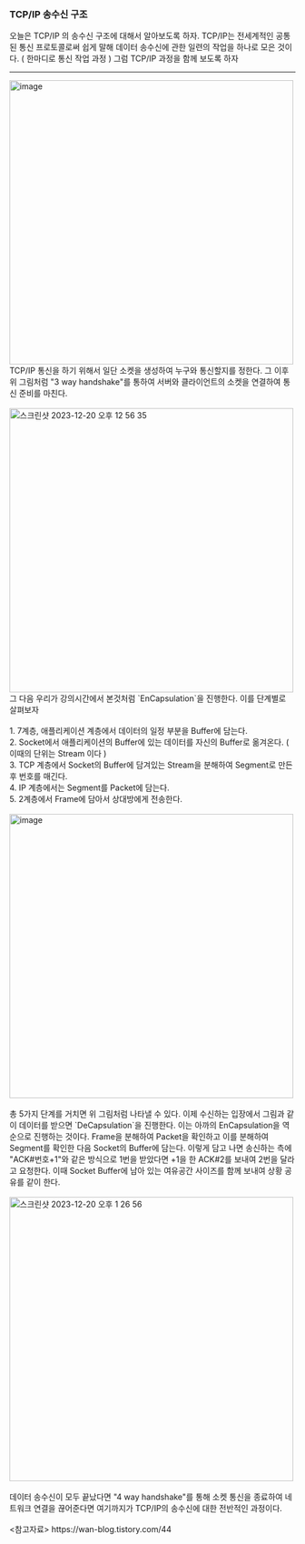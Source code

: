 ### TCP/IP 송수신 구조
오늘은 TCP/IP 의 송수신 구조에 대해서 알아보도록 하자. TCP/IP는 전세계적인 공통된 통신 프로토콜로써 쉽게 말해 데이터 송수신에 관한 일련의 작업을 하나로 모은 것이다. ( 한마디로 통신 작업 과정 )
그럼 TCP/IP 과정을 함께 보도록 하자<br/>
***
<img width="500" alt="image" src="https://github.com/mo2-Study-Group/StudyGroup/assets/107467750/04aa4615-9634-4af9-a5e8-6c0bd5acdcea">
<br/>
TCP/IP 통신을 하기 위해서 일단 소켓을 생성하여 누구와 통신할지를 정한다. 그 이후 위 그림처럼 "3 way handshake"를 통하여 서버와 클라이언트의 소켓을 연결하여 통신 준비를 마친다.<br/>
<br/>
<img width="500" alt="스크린샷 2023-12-20 오후 12 56 35" src="https://github.com/mo2-Study-Group/StudyGroup/assets/107467750/38f1babc-0d5b-4194-9c6b-d1e2eef13f5d">
<br/>
그 다음 우리가 강의시간에서 본것처럼 `EnCapsulation`을 진행한다. 이를 단계별로 살펴보자<br/>
<br/>
1. 7계층, 애플리케이션 계층에서 데이터의 일정 부분을 Buffer에 담는다.<br/>
2. Socket에서 애플리케이션의 Buffer에 있는 데이터를 자신의 Buffer로 옮겨온다. ( 이때의 단위는 Stream 이다 )<br/>
3. TCP 계층에서 Socket의 Buffer에 담겨있는 Stream을 분해하여 Segment로 만든 후 번호를 매긴다.<br/>
4. IP 계층에서는 Segment를 Packet에 담는다.<br/>
5. 2계층에서 Frame에 담아서 상대방에게 전송한다.<br/>
<br/>
<img width="500" alt="image" src="https://github.com/mo2-Study-Group/StudyGroup/assets/107467750/1f78f579-9a32-4169-9a28-2967c8323bd9"><br/>
<br/>
총 5가지 단계를 거치면 위 그림처럼 나타낼 수 있다. 이제 수신하는 입장에서 그림과 같이 데이터를 받으면 `DeCapsulation`을 진행한다. 이는 아까의 EnCapsulation을 역순으로 진행하는 것이다.
Frame을 분해하여 Packet을 확인하고 이를 분해하여 Segment를 확인한 다음 Socket의 Buffer에 담는다. 이렇게 담고 나면 송신하는 측에 "ACK#번호+1"와 같은 방식으로 1번을 받았다면 +1을 한
ACK#2를 보내여 2번을 달라고 요청한다. 이때 Socket Buffer에 남아 있는 여유공간 사이즈를 함께 보내여 상황 공유를 같이 한다.<br/>
<br/>
<img width="500" alt="스크린샷 2023-12-20 오후 1 26 56" src="https://github.com/mo2-Study-Group/StudyGroup/assets/107467750/747090f2-15e1-4eac-baf2-bcad587ad79b"><br/>
<br/>
데이터 송수신이 모두 끝났다면 "4 way handshake"를 통해 소켓 통신을 종료하여 네트워크 연결을 끊어준다면 여기까지가 TCP/IP의 송수신에 대한 전반적인 과정이다.<br/>
<br/>
<참고자료>
https://wan-blog.tistory.com/44
